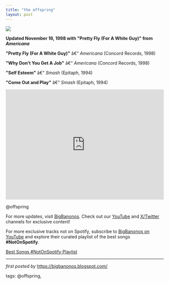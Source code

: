 ```yaml
---
title: "the offspring"
layout: post
---
```

<!-- The Offspring -->
<img src="https://i.scdn.co/image/ab67616d0000b273cbd2ee7dff77bfb2b5f0af52" /> <p><strong>Updated November 16, 1998 with "Pretty Fly (For A White Guy)" from <em>Americana</em></strong></p> <p><strong>"Pretty Fly (For A White Guy)"</strong> â€“ <em>Americana</em> (Concord Records, 1998)</p>
<p><strong>"Why Don't You Get A Job"</strong> â€“ <em>Americana</em> (Concord Records, 1998)</p>
<p><strong>"Self Esteem"</strong> â€“ <em>Smash</em> (Epitaph, 1994)</p>
<p><strong>"Come Out and Play"</strong> â€“ <em>Smash</em> (Epitaph, 1994)</p> <iframe src="https://open.spotify.com/embed/playlist/2JUWSPOtaJBy6seV2RrwtX?utm_source=generator" width="100%" height="352" frameBorder="0" allowfullscreen="" allow="autoplay; clipboard-write; encrypted-media; fullscreen; picture-in-picture" loading="lazy"></iframe> <p>@offspring</p>
<div > <p>For more updates, visit <a href="https://bigbanonos.blogspot.com/" target="_blank">BigBanonos</a>. Check out our <a href="https://www.youtube.com/@BigBanonos" target="_blank">YouTube</a> and <a href="https://x.com/bigbanonos" target="_blank">X/Twitter</a> channels for exclusive content!</p>
</div>


<!--Subscribe and Playlist Links-->
<div>
    <p>For more exclusive tracks not on Spotify, subscribe to <a href="https://www.youtube.com/@BigBanonos" target="_blank">BigBanonos on YouTube</a> and explore their curated playlist of the best songs <strong>#NotOnSpotify</strong>.</p>
    <p><a href="https://www.youtube.com/playlist?list=PLtuNtuTatqI0kFahUCbtbfenC_ET5O_tr" target="_blank">Best Songs #NotOnSpotify Playlist<br /></a></p></div>

<hr />

<p><em>first posted by</em> <a href="https://bigbanonos.blogspot.com/" rel="noopener" target="_new">https://bigbanonos.blogspot.com/</a></p>

<p>tags: @offspring,</p>
